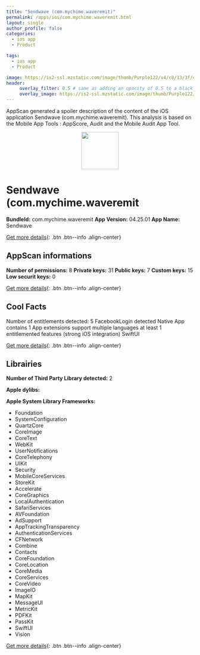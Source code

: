 ```yaml
---
title: "Sendwave (com.mychime.waveremit)"
permalink: /apps/ios/com.mychime.waveremit.html
layout: single
author_profile: false
categories: 
  - ios app 
  - Product 

tags: 
  - ios app 
  - Product 

image: https://is2-ssl.mzstatic.com/image/thumb/Purple122/v4/c8/13/3f/c8133f2b-1501-d146-9bb6-294117ffdfd2/AppIcon_Production-1x_U007emarketing-0-7-0-85-220.png/512x512bb.jpg
header: 
     overlay_filter: 0.5 # same as adding an opacity of 0.5 to a black background
     overlay_image: https://is2-ssl.mzstatic.com/image/thumb/Purple122/v4/c8/13/3f/c8133f2b-1501-d146-9bb6-294117ffdfd2/AppIcon_Production-1x_U007emarketing-0-7-0-85-220.png/512x512bb.jpg
---
```

AppScan generated a spoiler description of the content of the iOS application Sendwave (com.mychime.waveremit). This analysis is based on the Mobile App Tools : AppScore, Audit and the Mobile Audit App Tool.

  
  
<div style="text-align: center;"><img src="https://is2-ssl.mzstatic.com/image/thumb/Purple122/v4/c8/13/3f/c8133f2b-1501-d146-9bb6-294117ffdfd2/AppIcon_Production-1x_U007emarketing-0-7-0-85-220.png/512x512bb.jpg" width="100" height="100"></div>  
  
# Sendwave (com.mychime.waveremit

**BundleId:** com.mychime.waveremit
**App Version:** 04.25.01
**App Name:** Sendwave


[Get more details](/pricing.html){: .btn .btn--info .align-center}  
  
## AppScan informations 

**Number of permissions:** 8
**Private keys:** 31
**Public keys:** 7
**Custom keys:** 15
**Low securit keys:** 0
  
[Get more details](/pricing.html){: .btn .btn--info .align-center}

## Cool Facts

Number of entitlements detected: 5
FacebookLogin detected
Native App
contains 1 App extensions
support multiple languages
at least 1 entitlemented features (strong iOS integration)
SwiftUI
  
[Get more details](/pricing.html){: .btn .btn--info .align-center}

## Librairies 
**Number of Third Party Library detected:** 2

**Apple dylibs:**


**Apple System Library Frameworks:**
- Foundation
- SystemConfiguration
- QuartzCore
- CoreImage
- CoreText
- WebKit
- UserNotifications
- CoreTelephony
- UIKit
- Security
- MobileCoreServices
- StoreKit
- Accelerate
- CoreGraphics
- LocalAuthentication
- SafariServices
- AVFoundation
- AdSupport
- AppTrackingTransparency
- AuthenticationServices
- CFNetwork
- Combine
- Contacts
- CoreFoundation
- CoreLocation
- CoreMedia
- CoreServices
- CoreVideo
- ImageIO
- MapKit
- MessageUI
- MetricKit
- PDFKit
- PassKit
- SwiftUI
- Vision


  
[Get more details](/pricing.html){: .btn .btn--info .align-center}

